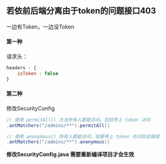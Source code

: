 ## 若依前后端分离由于token的问题接口403

一边有Token，一边没Token

#### 第一种

请求头：

```javascript
headers : {
	isToken : false
}
```

#### 第二种

修改SecurityConfig

```java
// 使用 permitAll() 方法所有人都能访问，包括带上 token 访问
.antMatchers("/admins/**").permitAll()

// 使用 anonymous() 所有人都能访问，但是带上 token 访问后会报错
.antMatchers("/admins/**").anonymous()
```



**修改SecurityConfig.java 需要重新编译项目才会生效**